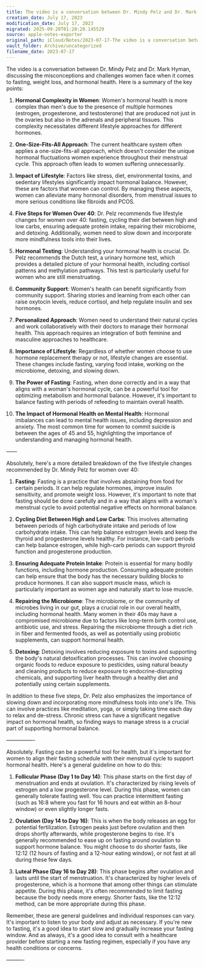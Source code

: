 ```yaml
---
title: The video is a conversation between Dr. Mindy Pelz and Dr. Mark Hyman…
creation_date: July 17, 2023
modification_date: July 17, 2023
migrated: 2025-09-20T01:28:20.145529
source: apple-notes-exporter
original_path: iCloud/Notes/2023-07-17-The video is a conversation between Dr- Mindy Pelz and Dr- Mark Hyman….md
vault_folder: Archive/uncategorized
filename_date: 2023-07-17
---
```



The video is a conversation between Dr. Mindy Pelz and Dr. Mark Hyman, discussing the misconceptions and challenges women face when it comes to fasting, weight loss, and hormonal health. Here is a summary of the key points:

1. **Hormonal Complexity in Women**: Women's hormonal health is more complex than men's due to the presence of multiple hormones (estrogen, progesterone, and testosterone) that are produced not just in the ovaries but also in the adrenals and peripheral tissues. This complexity necessitates different lifestyle approaches for different hormones.

2. **One-Size-Fits-All Approach**: The current healthcare system often applies a one-size-fits-all approach, which doesn't consider the unique hormonal fluctuations women experience throughout their menstrual cycle. This approach often leads to women suffering unnecessarily.

3. **Impact of Lifestyle**: Factors like stress, diet, environmental toxins, and sedentary lifestyles significantly impact hormonal balance. However, these are factors that women can control. By managing these aspects, women can alleviate many hormonal disorders, from menstrual issues to more serious conditions like fibroids and PCOS.

4. **Five Steps for Women Over 40**: Dr. Pelz recommends five lifestyle changes for women over 40: fasting, cycling their diet between high and low carbs, ensuring adequate protein intake, repairing their microbiome, and detoxing. Additionally, women need to slow down and incorporate more mindfulness tools into their lives.

5. **Hormonal Testing**: Understanding your hormonal health is crucial. Dr. Pelz recommends the Dutch test, a urinary hormone test, which provides a detailed picture of your hormonal health, including cortisol patterns and methylation pathways. This test is particularly useful for women who are still menstruating.

6. **Community Support**: Women's health can benefit significantly from community support. Sharing stories and learning from each other can raise oxytocin levels, reduce cortisol, and help regulate insulin and sex hormones.

7. **Personalized Approach**: Women need to understand their natural cycles and work collaboratively with their doctors to manage their hormonal health. This approach requires an integration of both feminine and masculine approaches to healthcare.

8. **Importance of Lifestyle**: Regardless of whether women choose to use hormone replacement therapy or not, lifestyle changes are essential. These changes include fasting, varying food intake, working on the microbiome, detoxing, and slowing down.

9. **The Power of Fasting**: Fasting, when done correctly and in a way that aligns with a woman's hormonal cycle, can be a powerful tool for optimizing metabolism and hormonal balance. However, it's important to balance fasting with periods of refeeding to maintain overall health.

10. **The Impact of Hormonal Health on Mental Health**: Hormonal imbalances can lead to mental health issues, including depression and anxiety. The most common time for women to commit suicide is between the ages of 45 and 55, highlighting the importance of understanding and managing hormonal health.

——

Absolutely, here's a more detailed breakdown of the five lifestyle changes recommended by Dr. Mindy Pelz for women over 40:

1. **Fasting**: Fasting is a practice that involves abstaining from food for certain periods. It can help regulate hormones, improve insulin sensitivity, and promote weight loss. However, it's important to note that fasting should be done carefully and in a way that aligns with a woman's menstrual cycle to avoid potential negative effects on hormonal balance.

2. **Cycling Diet Between High and Low Carbs**: This involves alternating between periods of high carbohydrate intake and periods of low carbohydrate intake. This can help balance estrogen levels and keep the thyroid and progesterone levels healthy. For instance, low-carb periods can help balance estrogen, while high-carb periods can support thyroid function and progesterone production.

3. **Ensuring Adequate Protein Intake**: Protein is essential for many bodily functions, including hormone production. Consuming adequate protein can help ensure that the body has the necessary building blocks to produce hormones. It can also support muscle mass, which is particularly important as women age and naturally start to lose muscle.

4. **Repairing the Microbiome**: The microbiome, or the community of microbes living in our gut, plays a crucial role in our overall health, including hormonal health. Many women in their 40s may have a compromised microbiome due to factors like long-term birth control use, antibiotic use, and stress. Repairing the microbiome through a diet rich in fiber and fermented foods, as well as potentially using probiotic supplements, can support hormonal health.

5. **Detoxing**: Detoxing involves reducing exposure to toxins and supporting the body's natural detoxification processes. This can involve choosing organic foods to reduce exposure to pesticides, using natural beauty and cleaning products to reduce exposure to endocrine-disrupting chemicals, and supporting liver health through a healthy diet and potentially using certain supplements.

In addition to these five steps, Dr. Pelz also emphasizes the importance of slowing down and incorporating more mindfulness tools into one's life. This can involve practices like meditation, yoga, or simply taking time each day to relax and de-stress. Chronic stress can have a significant negative impact on hormonal health, so finding ways to manage stress is a crucial part of supporting hormonal balance.

—————-

Absolutely. Fasting can be a powerful tool for health, but it's important for women to align their fasting schedule with their menstrual cycle to support hormonal health. Here's a general guideline on how to do this:

1. **Follicular Phase (Day 1 to Day 14)**: This phase starts on the first day of menstruation and ends at ovulation. It's characterized by rising levels of estrogen and a low progesterone level. During this phase, women can generally tolerate fasting well. You can practice intermittent fasting (such as 16:8 where you fast for 16 hours and eat within an 8-hour window) or even slightly longer fasts.

2. **Ovulation (Day 14 to Day 16)**: This is when the body releases an egg for potential fertilization. Estrogen peaks just before ovulation and then drops shortly afterwards, while progesterone begins to rise. It's generally recommended to ease up on fasting around ovulation to support hormone balance. You might choose to do shorter fasts, like 12:12 (12 hours of fasting and a 12-hour eating window), or not fast at all during these few days.

3. **Luteal Phase (Day 16 to Day 28)**: This phase begins after ovulation and lasts until the start of menstruation. It's characterized by higher levels of progesterone, which is a hormone that among other things can stimulate appetite. During this phase, it's often recommended to limit fasting because the body needs more energy. Shorter fasts, like the 12:12 method, can be more appropriate during this phase.

Remember, these are general guidelines and individual responses can vary. It's important to listen to your body and adjust as necessary. If you're new to fasting, it's a good idea to start slow and gradually increase your fasting window. And as always, it's a good idea to consult with a healthcare provider before starting a new fasting regimen, especially if you have any health conditions or concerns.

———-

